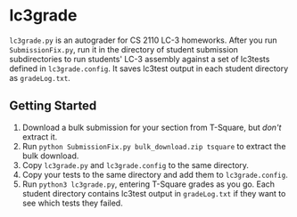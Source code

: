 lc3grade
========

`lc3grade.py` is an autograder for CS 2110 LC-3 homeworks. After you run
`SubmissionFix.py`, run it in the directory of student submission
subdirectories to run students' LC-3 assembly against a set of lc3tests defined
in `lc3grade.config`. It saves lc3test output in each student directory as
`gradeLog.txt`.

Getting Started
---------------

 1. Download a bulk submission for your section from T-Square, but *don't*
    extract it.
 2. Run `python SubmissionFix.py bulk_download.zip tsquare` to extract the bulk
    download.
 3. Copy `lc3grade.py` and `lc3grade.config` to the same directory.
 4. Copy your tests to the same directory and add them to `lc3grade.config`.
 5. Run `python3 lc3grade.py`, entering T-Square grades as you go. Each student
    directory contains lc3test output in `gradeLog.txt` if they want to see
    which tests they failed.
